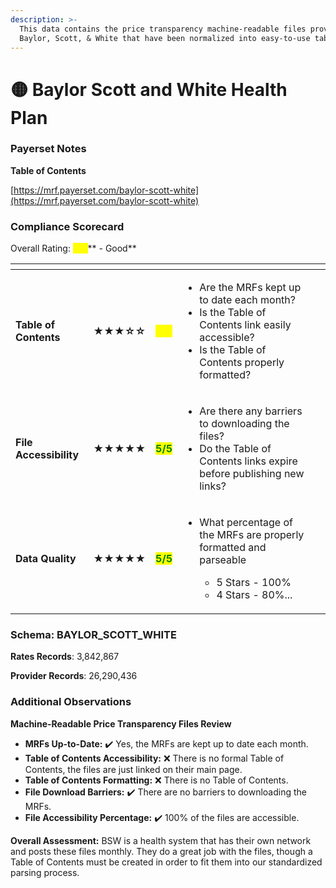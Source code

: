 ```yaml
---
description: >-
  This data contains the price transparency machine-readable files provided by
  Baylor, Scott, & White that have been normalized into easy-to-use tables.
---
```


# 🟡 Baylor Scott and White Health Plan

### Payerset Notes

**Table of Contents**

[https://mrf.payerset.com/baylor-scott-white](https://mrf.payerset.com/baylor-scott-white)

### Compliance Scorecard

Overall Rating: <mark style="color:yellow;">**4/5**</mark>** - Good**

<table data-view="cards"><thead><tr><th></th><th></th><th></th><th></th><th data-hidden data-card-cover data-type="files"></th></tr></thead><tbody><tr><td><strong>Table of Contents</strong></td><td><strong>★★★☆☆</strong></td><td><mark style="color:yellow;"><strong>3/5</strong></mark></td><td><ul><li>Are the MRFs kept up to date each month? </li><li>Is the Table of Contents link easily accessible?</li><li>Is the Table of Contents properly formatted?</li></ul></td><td></td></tr><tr><td><strong>File Accessibility</strong></td><td><strong>★★★★★</strong></td><td><mark style="color:green;"><strong>5/5</strong></mark></td><td><ul><li>Are there any barriers to downloading the files?</li><li>Do the Table of Contents links expire before publishing new links?</li></ul></td><td></td></tr><tr><td><strong>Data Quality</strong></td><td><strong>★★★★★</strong></td><td><mark style="color:green;"><strong>5/5</strong></mark></td><td><ul><li><p>What percentage of the MRFs are properly formatted and parseable</p><ul><li>5 Stars - 100%</li><li>4 Stars - 80%...</li></ul></li></ul></td><td></td></tr></tbody></table>

### Schema: BAYLOR\_SCOTT\_WHITE

**Rates Records**: 3,842,867

**Provider Records**: 26,290,436

### Additional Observations

**Machine-Readable Price Transparency Files Review**

* **MRFs Up-to-Date:** ✔️ Yes, the MRFs are kept up to date each month.
* **Table of Contents Accessibility:** ❌ There is no formal Table of Contents, the files are just linked on their main page.
* **Table of Contents Formatting:** ❌ There is no Table of Contents.
* **File Download Barriers:** ✔️ There are no barriers to downloading the MRFs.
* **File Accessibility Percentage:** ✔️ 100% of the files are accessible.

**Overall Assessment:** BSW is a health system that has their own network and posts these files monthly. They do a great job with the files, though a Table of Contents must be created in order to fit them into our standardized parsing process.
